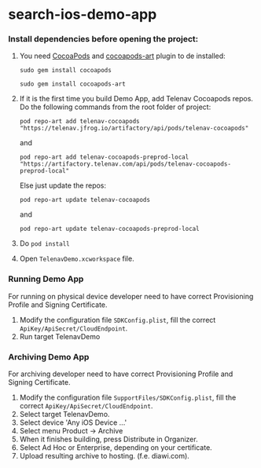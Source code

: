 # search-ios-demo-app

### Install dependencies before opening the project:

1. You need [CocoaPods](https://cocoapods.org) and [cocoapods-art](https://github.com/jfrog/cocoapods-art) plugin to de installed:
    
    `sudo gem install cocoapods`

    `sudo gem install cocoapods-art`

2. If it is the first time you build Demo App, add Telenav Cocoapods repos. Do the following commands from the root folder of project:

    ```
    pod repo-art add telenav-cocoapods "https://telenav.jfrog.io/artifactory/api/pods/telenav-cocoapods"
    ```
    and
    ```
    pod repo-art add telenav-cocoapods-preprod-local "https://artifactory.telenav.com/api/pods/telenav-cocoapods-preprod-local"
    ```
        
    Else just update the repos:
    ```
    pod repo-art update telenav-cocoapods
    ``` 
    and 
    ```
    pod repo-art update telenav-cocoapods-preprod-local
    ```
        
3. Do `pod install`
4. Open `TelenavDemo.xcworkspace` file.

### Running Demo App

For running on physical device developer need to have correct Provisioning Profile and Signing Certificate.

1. Modify the configuration file `SDKConfig.plist`, fill the correct `ApiKey/ApiSecret/CloudEndpoint`.
2. Run target TelenavDemo

### Archiving Demo App

For archiving developer need to have correct Provisioning Profile and Signing Certificate.

1. Modify the configuration file `SupportFiles/SDKConfig.plist`, fill the correct `ApiKey/ApiSecret/CloudEndpoint`.
2. Select target TelenavDemo.
3. Select device 'Any iOS Device ...'
4. Select menu Product -> Archive
5. When it finishes building, press Distribute in Organizer.
6. Select Ad Hoc or Enterprise, depending on your certificate.
7. Upload resulting archive to hosting. (f.e. diawi.com).
